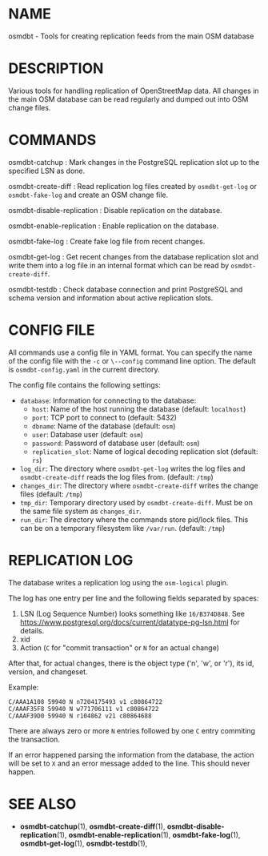 
# NAME

osmdbt - Tools for creating replication feeds from the main OSM database


# DESCRIPTION

Various tools for handling replication of OpenStreetMap data. All changes in
the main OSM database can be read regularly and dumped out into OSM change
files.


# COMMANDS

osmdbt-catchup
:   Mark changes in the PostgreSQL replication slot up to the specified LSN
    as done.

osmdbt-create-diff
:   Read replication log files created by `osmdbt-get-log` or `osmdbt-fake-log`
    and create an OSM change file.

osmdbt-disable-replication
:   Disable replication on the database.

osmdbt-enable-replication
:   Enable replication on the database.

osmdbt-fake-log
:   Create fake log file from recent changes.

osmdbt-get-log
:   Get recent changes from the database replication slot and write them into
    a log file in an internal format which can be read by
    `osmdbt-create-diff`.

osmdbt-testdb
:   Check database connection and print PostgreSQL and schema version
    and information about active replication slots.


# CONFIG FILE

All commands use a config file in YAML format. You can specify the name of
the config file with the `-c` or `\--config` command line option. The
default is `osmdbt-config.yaml` in the current directory.

The config file contains the following settings:

* `database`: Information for connecting to the database:
    - `host`: Name of the host running the database (default: `localhost`)
    - `port`: TCP port to connect to (default: 5432)
    - `dbname`: Name of the database (default: `osm`)
    - `user`: Database user (default: `osm`)
    - `password`: Password of database user (default: `osm`)
    - `replication_slot`: Name of logical decoding replication slot
      (default: `rs`)
* `log_dir`: The directory where `osmdbt-get-log` writes the log files and
  `osmdbt-create-diff` reads the log files from.
  (default: `/tmp`)
* `changes_dir`: The directory where `osmdbt-create-diff` writes the change
  files (default: `/tmp`)
* `tmp_dir`: Temporary directory used by `osmdbt-create-diff`. Must be on the
  same file system as `changes_dir`.
* `run_dir`: The directory where the commands store pid/lock files. This can
  be on a temporary filesystem like `/var/run`.
  (default: `/tmp`)


# REPLICATION LOG

The database writes a replication log using the `osm-logical` plugin.

The log has one entry per line and the following fields separated by spaces:

1. LSN (Log Sequence Number) looks something like `16/B374D848`. See
   https://www.postgresql.org/docs/current/datatype-pg-lsn.html for details.
2. xid
3. Action (`C` for "commit transaction" or `N` for an actual change)

After that, for actual changes, there is the object type ('n', 'w', or 'r'),
its id, version, and changeset.

Example:

    C/AAA1A108 59940 N n7204175493 v1 c80864722
    C/AAAF35F8 59940 N w771706111 v1 c80864722
    C/AAAF39D0 59940 N r104862 v21 c80864688

There are always zero or more `N` entries followed by one `C` entry commiting
the transaction.

If an error happened parsing the information from the database, the action
will be set to `X` and an error message added to the line. This should never
happen.


# SEE ALSO

* **osmdbt-catchup**(1),
  **osmdbt-create-diff**(1),
  **osmdbt-disable-replication**(1),
  **osmdbt-enable-replication**(1),
  **osmdbt-fake-log**(1),
  **osmdbt-get-log**(1),
  **osmdbt-testdb**(1),

